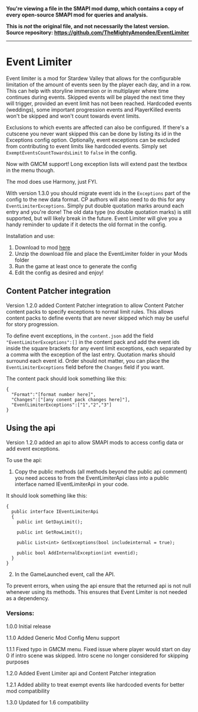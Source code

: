 **You're viewing a file in the SMAPI mod dump, which contains a copy of every open-source SMAPI mod
for queries and analysis.**

**This is _not_ the original file, and not necessarily the latest version.**  
**Source repository: https://github.com/TheMightyAmondee/EventLimiter**

----

# Event Limiter

Event limiter is a mod for Stardew Valley that allows for the configurable limitation of the amount of events seen by the player each day, and in a row. 
This can help with storyline immersion or in multiplayer where time continues during events. 
Skipped events will be played the next time they will trigger, provided an event limit has not been reached.
Hardcoded events (weddings), some important progression events and PlayerKilled events won't be skipped and won't count towards event limits.

Exclusions to which events are affected can also be configured. If there's a cutscene you never want skipped this can be done by listing its id in the Exceptions config option. Optionally, event exceptions can be excluded from contributing to event limits like hardcoded events. Simply set ``ExemptEventsCountTowardsLimit`` to ``false`` in the config.

Now with GMCM support! Long exception lists will extend past the textbox in the menu though.

The mod does use Harmony, just FYI.

With version 1.3.0 you should migrate event ids in the ``Exceptions`` part of the config to the new data format. CP authors will also need to do this for any ``EventLimiterExceptions``. Simply put double quotation marks around each entry and you're done! The old data type (no double quotation marks) is still supported, but will likely break in the future. Event Limiter will give you a handy reminder to update if it detects the old format in the config.

Installation and use:
1. Download to mod [here](https://www.nexusmods.com/stardewvalley/mods/10735)
2. Unzip the download file and place the EventLimiter folder in your Mods folder
3. Run the game at least once to generate the config
4. Edit the config as desired and enjoy!

## Content Patcher integration ##

Version 1.2.0 added Content Patcher integration to allow Content Patcher content packs to specify exceptions to normal limit rules. This allows content packs to define events that are never skipped which may be useful for story progression.

To define event exceptions, in the ```content.json``` add the field ```"EventLimiterExceptions":[]``` in the content pack and add the event ids inside the square brackets for any event limit exceptions, each separated by a comma with the exception of the last entry. Quotation marks should surround each event id. Order should not matter, you can place the ```EventLimiterExceptions``` field before the ```Changes``` field if you want.

The content pack should look something like this:
```
{
  "Format":"[format number here]",
  "Changes":["[any conent pack changes here]"],
  "EventLimiterExceptions":["1","2","3"]
}
```

## Using the api ##

Version 1.2.0 added an api to allow SMAPI mods to access config data or add event exceptions.

To use the api:
1. Copy the public methods (all methods beyond the public api comment) you need access to from the EventLimiterApi class into a public interface named IEventLimiterApi in your code.

It should look something like this:
```
{
  public interface IEventLimiterApi
  {
    public int GetDayLimit();
    
    public int GetRowLimit();
    
    public List<int> GetExceptions(bool includeinternal = true);
    
    public bool AddInternalException(int eventid);
  }
}
```
2. In the GameLaunched event, call the API.

To prevent errors, when using the api ensure that the returned api is not null whenever using its methods. This ensures that Event Limiter is not needed as a dependency.

### Versions: ###
1.0.0 Initial release

1.1.0 Added Generic Mod Config Menu support

1.1.1 Fixed typo in GMCM menu. Fixed issue where player would start on day 0 if intro scene was skipped. Intro scene no longer considered for skipping purposes

1.2.0 Added Event Limiter api and Content Patcher integration

1.2.1 Added ability to treat exempt events like hardcoded events for better mod compatibility

1.3.0 Updated for 1.6 compatibility
